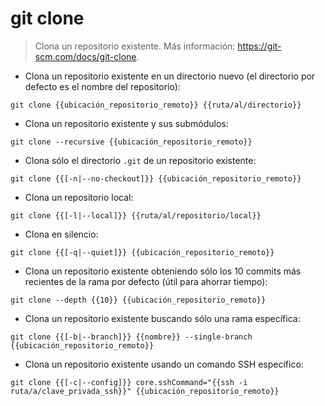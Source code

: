 # git clone

> Clona un repositorio existente.
> Más información: <https://git-scm.com/docs/git-clone>.

- Clona un repositorio existente en un directorio nuevo (el directorio por defecto es el nombre del repositorio):

`git clone {{ubicación_repositorio_remoto}} {{ruta/al/directorio}}`

- Clona un repositorio existente y sus submódulos:

`git clone --recursive {{ubicación_repositorio_remoto}}`

- Clona sólo el directorio `.git` de un repositorio existente:

`git clone {{[-n|--no-checkout]}} {{ubicación_repositorio_remoto}}`

- Clona un repositorio local:

`git clone {{[-l|--local]}} {{ruta/al/repositorio/local}}`

- Clona en silencio:

`git clone {{[-q|--quiet]}} {{ubicación_repositorio_remoto}}`

- Clona un repositorio existente obteniendo sólo los 10 commits más recientes de la rama por defecto (útil para ahorrar tiempo):

`git clone --depth {{10}} {{ubicación_repositorio_remoto}}`

- Clona un repositorio existente buscando sólo una rama específica:

`git clone {{[-b|--branch]}} {{nombre}} --single-branch {{ubicación_repositorio_remoto}}`

- Clona un repositorio existente usando un comando SSH específico:

`git clone {{[-c|--config]}} core.sshCommand="{{ssh -i ruta/a/clave_privada_ssh}}" {{ubicación_repositorio_remoto}}`
